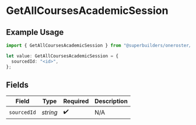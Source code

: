 # GetAllCoursesAcademicSession

## Example Usage

```typescript
import { GetAllCoursesAcademicSession } from "@superbuilders/oneroster/models/operations";

let value: GetAllCoursesAcademicSession = {
  sourcedId: "<id>",
};
```

## Fields

| Field              | Type               | Required           | Description        |
| ------------------ | ------------------ | ------------------ | ------------------ |
| `sourcedId`        | *string*           | :heavy_check_mark: | N/A                |